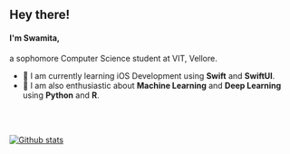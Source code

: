  ## Hey there! 
 
 #### I'm Swamita,
 
 a sophomore Computer Science student at VIT, Vellore. 
 
 - 🦋 I am currently learning iOS Development using **Swift** and **SwiftUI**.
 - 🦋 I am also enthusiastic about **Machine Learning** and **Deep Learning** using **Python** and **R**.

<br>
<br>

<!--
**swamitagupta/swamitagupta** is a ✨ _special_ ✨ repository because its `README.md` (this file) appears on your GitHub profile.

Here are some ideas to get you started:

- 🔭 I’m currently working on ...
- 🌱 I’m currently learning ...
- 👯 I’m looking to collaborate on ...
- 🤔 I’m looking for help with ...
- 💬 Ask me about ...
- 📫 How to reach me: ...
- 😄 Pronouns: ...
- ⚡ Fun fact: ...
-->

[![Github stats](https://github-readme-stats.vercel.app/api?username=swamitagupta&show_icons=true&theme=react)](https://github.com/anuraghazra/github-readme-stats)
